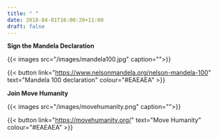 ```yaml
---
title: " "
date: 2018-04-01T16:00:29+11:00
draft: false
---
```


**Sign the Mandela Declaration**

{{< images src="/images/mandela100.jpg" caption="">}}

{{< button link="https://www.nelsonmandela.org/nelson-mandela-100" text="Mandela 100 declaration" colour="#EAEAEA" >}}



**Join Move Humanity**

{{< images src="/images/movehumanity.png" caption="">}}

{{< button link="https://movehumanity.org/" text="Move Humanity" colour="#EAEAEA" >}}
